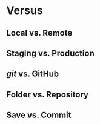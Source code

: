 # Versus

## Local vs. Remote



## Staging vs. Production



## _git_ vs. GitHub



## Folder vs. Repository



## Save vs. Commit
